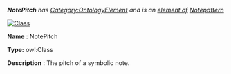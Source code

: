 ___NotePitch__ 
 has
 [Category:OntologyElement](../../Category/OntologyElement "Category:OntologyElement") 
 and is an
 [element of](../../Property/ElementOf "Property:ElementOf") 
[Notepattern](../../Submissions/Notepattern "Submissions:Notepattern")_




  





[![Class](../../images/thumb/2/27/Class.gif/45px-Class.gif)](../../Image/Class.gif "Class")


__Name__ 
 : NotePitch
 



__Type:__ 
 owl:Class
 



__Description__ 
 : The pitch of a symbolic note.